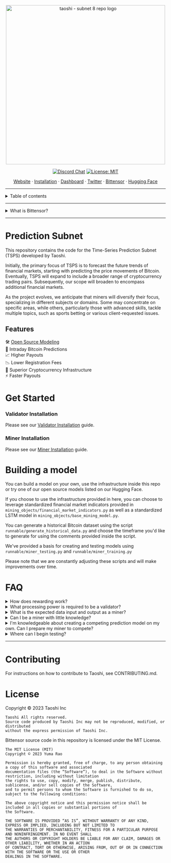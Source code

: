 <p align="center">
    <a href="https://taoshi.io">
      <img width="500" alt="taoshi - subnet 8 repo logo" src="https://i.imgur.com/deBxDUm.png">
    </a>
    
</p>

<div align='center'>

[![Discord Chat](https://img.shields.io/discord/308323056592486420.svg)](https://discord.com/channels/799672011265015819/1162384774170677318)
[![License: MIT](https://img.shields.io/badge/License-MIT-blue.svg)](https://opensource.org/licenses/MIT)

</div>

<p align="center">
  <a href="https://taoshi.io">Website</a>
  ·
  <a href="#installation">Installation</a>
  ·  
  <a href="https://dashboard.taoshi.io/">Dashboard</a>
  ·
  <a href="https://twitter.com/taoshiio">Twitter</a>
    ·
  <a href="https://twitter.com/taoshiio">Bittensor</a>
    ·
  <a href='https://huggingface.co/Taoshi'>Hugging Face</a>
</p>

---

<details>
  <summary>Table of contents</summary>
  <ol>
    <li>
      <a href="#bittensor">What is Bittensor?</a>
    </li>
    <li><a href="#prediction-subnet">Prediction Subnet</a></li>
    <li><a href="#features">Features</a></li>
    <li>
      <a href="#get-started">Get Started</a>
    </li>
    <li><a href="#building-a-model">Building A Model</a></li>
    <li><a href="#testing">Testing</a></li>
    <li><a href="#faq">FAQ</a></li>
    <li><a href="#contributing">Contributing</a></li>
    <li><a href="#license">License</a></li>
  </ol>
</details>

---

<details id='bittensor'>
  <summary>What is Bittensor?</summary>

Bittensor is a mining network, similar to Bitcoin, that includes built-in incentives designed to encourage computers to provide access to machine learning models in an efficient and censorship-resistant manner. Bittensor is comprised of Subnets, Miners, and Validators.

> Explain Like I'm Five

Bittensor is an API that connects machine learning models and incentivizes correctness through the power of the blockchain.

### Subnets

Subnets are decentralized networks of machines that collaborate to train and serve machine learning models.

### Miners

Miners run machine learning models. They fulfill requests from the Validators.

### Validators

Validators query and prompt the Miners. Validators also validate miner requests. Validators are also storefronts for data.

</details>

---

# Prediction Subnet

This repository contains the code for the Time-Series Prediction Subnet (TSPS) developed by Taoshi.

Initially, the primary focus of TSPS is to forecast the future trends of financial markets, starting with predicting the price movements of Bitcoin. Eventually, TSPS will expand to include a broader range of cryptocurrency trading pairs. Subsequently, our scope will broaden to encompass additional financial markets.

As the project evolves, we anticipate that miners will diversify their focus, specializing in different subjects or domains. Some may concentrate on specific areas, while others, particularly those with advanced skills, tackle multiple topics, such as sports betting or various client-requested issues.

## Features

🛠️&nbsp;[Open Source Modeling](https://huggingface.co/Taoshi)<br>
🫰&nbsp;Intraday Bitcoin Predictions<br>
📈&nbsp;Higher Payouts<br>
📉&nbsp;Lower Registration Fees<br>
💪&nbsp;Superior Cryptocurrency Infrastructure<br>
⚡&nbsp;Faster Payouts<br>

# Get Started

### Validator Installation

Please see our [Validator Installation](https://github.com/taoshidev/time-series-prediction-subnet/blob/main/docs/validator.md) guide.

### Miner Installation

Please see our [Miner Installation](https://github.com/taoshidev/time-series-prediction-subnet/blob/main/docs/miner.md) guide.

# Building a model

You can build a model on your own, use the infrastructure inside this repo or try one of our open source models listed on our Hugging Face.

If you choose to use the infrastructure provided in here, you can choose to leverage standardized financial market indicators provided in `mining_objects/financial_market_indicators.py` as well as a standardized LSTM model in `mining_objects/base_mining_model.py`.

You can generate a historical Bitcoin dataset using the script
`runnable/generate_historical_data.py` and choose the timeframe you'd like to generate for using the comments provided inside the script.

We've provided a basis for creating and testing models using `runnable/miner_testing.py` and `runnable/miner_training.py`

Please note that we are constantly adjusting these scripts and will make improvements over time.

# FAQ

<details>
  <summary>How does rewarding work?</summary>
  <br>
  <p>
    Miners are rewarded based on predicting future information or live data as we classify it in the subnet. The network will also provide training data on the various datasets (trade pairs for financial market data) to increase miner accuracy. However, rewarding occurs on data that has yet to happen or what the subnet defines as live data. Once the future data is known, we compare it against the predictions made and reward based on performance.
  </p>
</details>

<details>
  <summary>What processing power is required to be a validator?</summary>
  <br>
  <p>
    To be a validator, you must have a server running in the EU (recommend Ireland, UK). This server can be through a VPN or a cloud-based server. Not all financial data can be accessed inside the US (for crypto). The actual processing power is light, as validators only compare results against what occurs live; therefore, a relatively small machine can be a validator.
  </p>
</details>

<details>
  <summary>What is the expected data input and output as a miner?</summary>
  <br>
  <p>
For financial markets, the goal will be to predict the next 8 hours of closes on a 5m interval (100 closes).
At a minimum, you should be using OHLCV. You should consider using additional data sources in order to be competitive.
    
    Target Feature: [close]
  </p>
</details>

<details>
  <summary>Can I be a miner with little knowledge?</summary>
  <br>
  <p>
    Predicting on markets is very hard, but we want to help those who want to contribute to the network by providing models that can be used. These models can be used to build upon, or just run yourself to try and compete.

    You can participate by running these pre-built & pre-trained models provided to all miners [here](https://huggingface.co/Taoshi/model_v4).

    These model are already built into the core logic of `neurons/miner.py` for you to run and compete as a miner. All you need to do is run `neurons/miner.py` and specify the model you want to run as an argument through --base_model:
    --base_model model_v4_1

  </p>

</details>

<details>
  <summary>I'm knowledgeable about creating a competing prediction model on my own. Can I prepare my miner to compete?</summary>
  <br>
  <p>
You can start using the hugging face models to prepare for release or from scratch and test on testnet (netuid 3). You can use the training data provided by the subnet or prepare separately using your training data (say on BTC to start).
  </p>
</details>

<details>
  <summary>Where can I begin testing?</summary>
  <br>
  <p>
    You can begin testing on testnet netuid 3. You can follow the
    `docs/running_on_testnet.md` file inside the repo to run on testnet.
  </p>
</details>

---

# Contributing

For instructions on how to contribute to Taoshi, see CONTRIBUTING.md.

# License

Copyright © 2023 Taoshi Inc

```text
Taoshi All rights reserved.
Source code produced by Taoshi Inc may not be reproduced, modified, or distributed
without the express permission of Taoshi Inc.
```

Bittensor source code in this repository is licensed under the MIT License.

```text
The MIT License (MIT)
Copyright © 2023 Yuma Rao

Permission is hereby granted, free of charge, to any person obtaining a copy of this software and associated
documentation files (the “Software”), to deal in the Software without restriction, including without limitation
the rights to use, copy, modify, merge, publish, distribute, sublicense, and/or sell copies of the Software,
and to permit persons to whom the Software is furnished to do so, subject to the following conditions:

The above copyright notice and this permission notice shall be included in all copies or substantial portions of
the Software.

THE SOFTWARE IS PROVIDED “AS IS”, WITHOUT WARRANTY OF ANY KIND, EXPRESS OR IMPLIED, INCLUDING BUT NOT LIMITED TO
THE WARRANTIES OF MERCHANTABILITY, FITNESS FOR A PARTICULAR PURPOSE AND NONINFRINGEMENT. IN NO EVENT SHALL
THE AUTHORS OR COPYRIGHT HOLDERS BE LIABLE FOR ANY CLAIM, DAMAGES OR OTHER LIABILITY, WHETHER IN AN ACTION
OF CONTRACT, TORT OR OTHERWISE, ARISING FROM, OUT OF OR IN CONNECTION WITH THE SOFTWARE OR THE USE OR OTHER
DEALINGS IN THE SOFTWARE.
```
